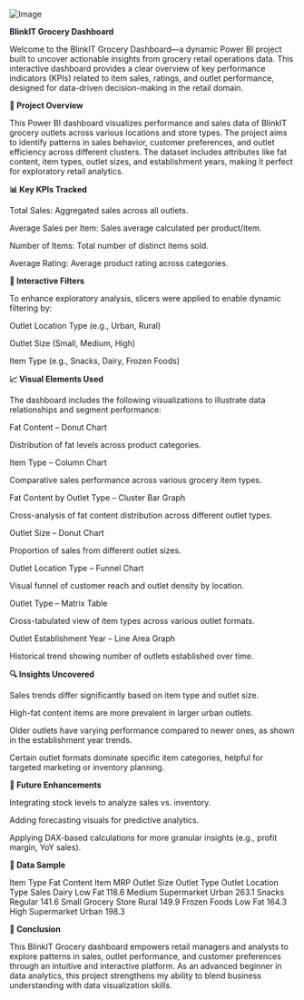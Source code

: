 ![Image](https://github.com/user-attachments/assets/d158c17e-cfc6-430d-8051-77484777f45a)

**BlinkIT Grocery Dashboard**

Welcome to the BlinkIT Grocery Dashboard—a dynamic Power BI project built to uncover actionable insights from grocery retail operations data. This interactive dashboard provides a clear overview of key performance indicators (KPIs) related to item sales, ratings, and outlet performance, designed for data-driven decision-making in the retail domain.

**🧾 Project Overview**

This Power BI dashboard visualizes performance and sales data of BlinkIT grocery outlets across various locations and store types. The project aims to identify patterns in sales behavior, customer preferences, and outlet efficiency across different clusters. The dataset includes attributes like fat content, item types, outlet sizes, and establishment years, making it perfect for exploratory retail analytics.

**📊 Key KPIs Tracked**

Total Sales: Aggregated sales across all outlets.

Average Sales per Item:
Sales average calculated per product/item.

Number of Items: Total number of distinct items sold.

Average Rating: Average product rating across categories.

**🧩 Interactive Filters**

To enhance exploratory analysis, slicers were applied to enable dynamic filtering by:

Outlet Location Type (e.g., Urban, Rural)

Outlet Size (Small, Medium, High)

Item Type (e.g., Snacks, Dairy, Frozen Foods)

**📈 Visual Elements Used**

The dashboard includes the following visualizations to illustrate data relationships and segment performance:

Fat Content – Donut Chart

Distribution of fat levels across product categories.

Item Type – Column Chart

Comparative sales performance across various grocery item types.

Fat Content by Outlet Type – Cluster Bar Graph

Cross-analysis of fat content distribution across different outlet types.

Outlet Size – Donut Chart

Proportion of sales from different outlet sizes.

Outlet Location Type – Funnel Chart

Visual funnel of customer reach and outlet density by location.

Outlet Type – Matrix Table

Cross-tabulated view of item types across various outlet formats.

Outlet Establishment Year – Line Area Graph

Historical trend showing number of outlets established over time.

**🔍 Insights Uncovered**

Sales trends differ significantly based on item type and outlet size.

High-fat content items are more prevalent in larger urban outlets.

Older outlets have varying performance compared to newer ones, as shown in the establishment year trends.

Certain outlet formats dominate specific item categories, helpful for targeted marketing or inventory planning.

**🚀 Future Enhancements**

Integrating stock levels to analyze sales vs. inventory.

Adding forecasting visuals for predictive analytics.

Applying DAX-based calculations for more granular insights (e.g., profit margin, YoY sales).

**📁 Data Sample**

Item Type	Fat Content	Item MRP	Outlet Size	Outlet Type	Outlet Location Type	Sales
Dairy	Low Fat	118.6	Medium	Supermarket	Urban	263.1
Snacks	Regular	141.6	Small	Grocery Store	Rural	149.9
Frozen Foods	Low Fat	164.3	High	Supermarket	Urban	198.3

**🎯 Conclusion**

This BlinkIT Grocery dashboard empowers retail managers and analysts to explore patterns in sales, outlet performance, and customer preferences through an intuitive and interactive platform. As an advanced beginner in data analytics, this project strengthens my ability to blend business understanding with data visualization skills.
